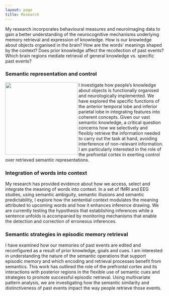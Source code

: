 ```yaml
---
layout: page
title: Research
---
```


My research incorporates behavioural measures and neuroimaging data to gain a better understanding of the neurocognitive mechanisms underlying memory retrieval and expression of knowledge. How is our knowledge about objects organised in the brain? How are the words’ meanings shaped by the context? Does prior knowledge affect the recollection of past events? Which brain regions mediate retrieval of general knowledge vs. specific past events? 

### Semantic representation and control 

<img align="left" width="230" src="https://alraposo.github.io/birds2.jpg">I investigate how people’s knowledge about objects is functionally organised and neurologically implemented. We have explored the specific functions of the anterior temporal lobe and inferior parietal lobe in integrating features into coherent concepts. Given our vast semantic knowledge, a critical question concerns how we selectively and flexibly retrieve the information needed to carry out the task at hand, avoiding interference of non-relevant information. I am particularly interested in the role of the prefrontal cortex in exerting control over retrieved semantic representations. 

### Integration of words into context

My research has provided evidence about how we access, select and integrate the meaning of words into context. In a set of fMRI and EEG studies, using semantic ambiguity, semantic illusions and semantic predictability, I explore how the sentential context modulates the meaning attributed to upcoming words and how it enhances inference drawing. We are currently testing the hypothesis that establishing inferences while a sentence unfolds is accompanied by monitoring mechanisms that enable the detection and correction of erroneous inferences.

### Semantic strategies in episodic memory retrieval

I have examined how our memories of past events are edited and reconfigured as a result of prior knowledge, goals and cues. I am interested in understanding the nature of the semantic operations that support episodic memory and which encoding and retrieval processes benefit from semantics. This work has outlined the role of the prefrontal cortex and its interactions with posterior regions in the flexible use of semantic cues and strategies to promote successful episodic retrieval. Using multivariate pattern analysis, we are investigating how the semantic similarity and distinctiveness of past events impact the way people retrieve those events.
